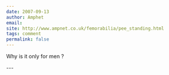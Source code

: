 ```yaml
---
date: 2007-09-13
author: Amphet
email: 
site: http://www.ampnet.co.uk/femorabilia/pee_standing.html
tags: comment
permalink: false
---
```


<p>
Why is it only for men ?
</p>
---